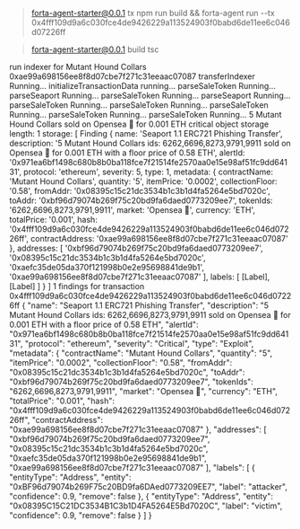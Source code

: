 
> forta-agent-starter@0.0.1 tx
> npm run build && forta-agent run --tx 0x4fff109d9a6c030fce4de9426229a113524903f0babd6de11ee6c046d07226ff


> forta-agent-starter@0.0.1 build
> tsc

run indexer for Mutant Hound Collars 0xae99a698156ee8f8d07cbe7f271c31eeaac07087
transferIndexer Running...
initializeTransactionData running...
parseSaleToken Running...
parseSeaport Running...
parseSaleToken Running...
parseSeaport Running...
parseSaleToken Running...
parseSaleToken Running...
parseSaleToken Running...
parseSaleToken Running...
parseSaleToken Running...
5 Mutant Hound Collars sold on Opensea 🌊 for 0.001 ETH
critical
object
storage length:  1
storage:  [
  Finding {
    name: 'Seaport 1.1 ERC721 Phishing Transfer',
    description: '5 Mutant Hound Collars ids: 6262,6696,8273,9791,9911 sold on Opensea 🌊 for 0.001 ETH with a floor price of 0.58 ETH',
    alertId: '0x971ea6bf1498c680b8b0ba118fce7f21514fe2570aa0e15e98af51fc9dd64131',
    protocol: 'ethereum',
    severity: 5,
    type: 1,
    metadata: {
      contractName: 'Mutant Hound Collars',
      quantity: '5',
      itemPrice: '0.0002',
      collectionFloor: '0.58',
      fromAddr: '0x08395c15c21dc3534b1c3b1d4fa5264e5bd7020c',
      toAddr: '0xbf96d79074b269f75c20bd9fa6daed0773209ee7',
      tokenIds: '6262,6696,8273,9791,9911',
      market: 'Opensea 🌊',
      currency: 'ETH',
      totalPrice: '0.001',
      hash: '0x4fff109d9a6c030fce4de9426229a113524903f0babd6de11ee6c046d07226ff',
      contractAddress: '0xae99a698156ee8f8d07cbe7f271c31eeaac07087'
    },
    addresses: [
      '0xbf96d79074b269f75c20bd9fa6daed0773209ee7',
      '0x08395c15c21dc3534b1c3b1d4fa5264e5bd7020c',
      '0xaefc35de05da370f121998b0e2e95698841de9b1',
      '0xae99a698156ee8f8d07cbe7f271c31eeaac07087'
    ],
    labels: [ [Label], [Label] ]
  }
]
1 findings for transaction 0x4fff109d9a6c030fce4de9426229a113524903f0babd6de11ee6c046d07226ff {
  "name": "Seaport 1.1 ERC721 Phishing Transfer",
  "description": "5 Mutant Hound Collars ids: 6262,6696,8273,9791,9911 sold on Opensea 🌊 for 0.001 ETH with a floor price of 0.58 ETH",
  "alertId": "0x971ea6bf1498c680b8b0ba118fce7f21514fe2570aa0e15e98af51fc9dd64131",
  "protocol": "ethereum",
  "severity": "Critical",
  "type": "Exploit",
  "metadata": {
    "contractName": "Mutant Hound Collars",
    "quantity": "5",
    "itemPrice": "0.0002",
    "collectionFloor": "0.58",
    "fromAddr": "0x08395c15c21dc3534b1c3b1d4fa5264e5bd7020c",
    "toAddr": "0xbf96d79074b269f75c20bd9fa6daed0773209ee7",
    "tokenIds": "6262,6696,8273,9791,9911",
    "market": "Opensea 🌊",
    "currency": "ETH",
    "totalPrice": "0.001",
    "hash": "0x4fff109d9a6c030fce4de9426229a113524903f0babd6de11ee6c046d07226ff",
    "contractAddress": "0xae99a698156ee8f8d07cbe7f271c31eeaac07087"
  },
  "addresses": [
    "0xbf96d79074b269f75c20bd9fa6daed0773209ee7",
    "0x08395c15c21dc3534b1c3b1d4fa5264e5bd7020c",
    "0xaefc35de05da370f121998b0e2e95698841de9b1",
    "0xae99a698156ee8f8d07cbe7f271c31eeaac07087"
  ],
  "labels": [
    {
      "entityType": "Address",
      "entity": "0xBF96d79074b269F75c20BD9fa6DAed0773209EE7",
      "label": "attacker",
      "confidence": 0.9,
      "remove": false
    },
    {
      "entityType": "Address",
      "entity": "0x08395C15C21DC3534B1C3b1D4FA5264E5Bd7020C",
      "label": "victim",
      "confidence": 0.9,
      "remove": false
    }
  ]
}
